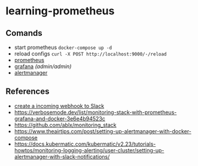 # learning-prometheus

## Comands
- start prometheus `docker-compose up -d` 
- reload configs `curl -X POST http://localhost:9000/-/reload`
- [prometheus](http://localhost:9000/graph?g0.expr=up&g0.tab=1&g0.stacked=0&g0.show_exemplars=0&g0.range_input=1h)
- [grafana](http://localhost:3000) _(admin/admin)_
- [alertmanager](http://localhost:9093)

## References
- [create a incoming webhook to Slack](https://api.slack.com/messaging/webhooks)
- https://verbosemode.dev/list/monitoring-stack-with-prometheus-grafana-and-docker-3e6e4b94523c
- https://github.com/ablx/monitoring_stack
- https://www.theairtips.com/post/setting-up-alertmanager-with-docker-compose
- https://docs.kubermatic.com/kubermatic/v2.23/tutorials-howtos/monitoring-logging-alerting/user-cluster/setting-up-alertmanager-with-slack-notifications/
